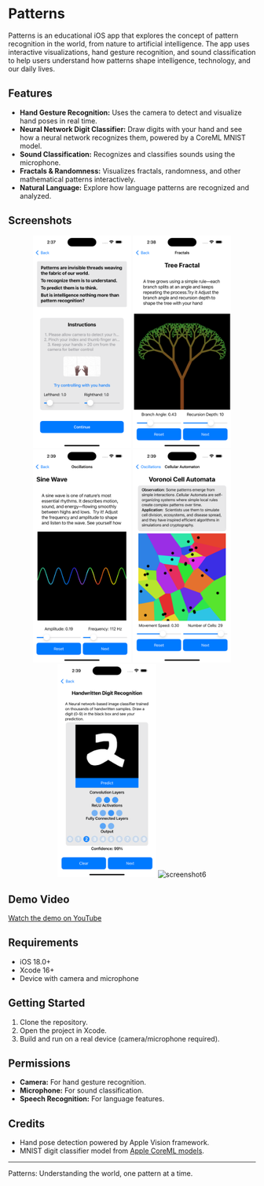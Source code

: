 # Patterns

Patterns is an educational iOS app that explores the concept of pattern recognition in the world, from nature to artificial intelligence. The app uses interactive visualizations, hand gesture recognition, and sound classification to help users understand how patterns shape intelligence, technology, and our daily lives.

## Features
- **Hand Gesture Recognition:** Uses the camera to detect and visualize hand poses in real time.
- **Neural Network Digit Classifier:** Draw digits with your hand and see how a neural network recognizes them, powered by a CoreML MNIST model.
- **Sound Classification:** Recognizes and classifies sounds using the microphone.
- **Fractals & Randomness:** Visualizes fractals, randomness, and other mathematical patterns interactively.
- **Natural Language:** Explore how language patterns are recognized and analyzed.

## Screenshots

<p align="center">
  <img src="Assets/Simulator Screenshot - iPhone 16 Plus - 2025-06-24 at 14.37.27.png" alt="screenshot1" width="200"/>
  <img src="Assets/Simulator Screenshot - iPhone 16 Plus - 2025-06-24 at 14.38.31.png" alt="screenshot2" width="200"/>
  <img src="Assets/Simulator Screenshot - iPhone 16 Plus - 2025-06-24 at 14.39.08.png" alt="screenshot3" width="200"/>
  <img src="Assets/Simulator Screenshot - iPhone 16 Plus - 2025-06-24 at 14.39.29.png" alt="screenshot4" width="200"/>
  <img src="Assets/Simulator Screenshot - iPhone 16 Plus - 2025-06-24 at 14.39.49.png" alt="screenshot5" width="200"/>
  <img src="last.png" alt="screenshot6" width="200"/>
</p>

## Demo Video

[Watch the demo on YouTube](https://www.youtube.com/watch?v=hhCxY1eRFy4)

## Requirements
- iOS 18.0+
- Xcode 16+
- Device with camera and microphone

## Getting Started
1. Clone the repository.
2. Open the project in Xcode.
3. Build and run on a real device (camera/microphone required).

## Permissions
- **Camera:** For hand gesture recognition.
- **Microphone:** For sound classification.
- **Speech Recognition:** For language features.

## Credits
- Hand pose detection powered by Apple Vision framework.
- MNIST digit classifier model from [Apple CoreML models](http://yann.lecun.com/exdb/mnist/).

---

Patterns: Understanding the world, one pattern at a time. 